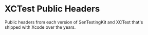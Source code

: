 # XCTest Public Headers

Public headers from each version of SenTestingKit and XCTest that's shipped
with Xcode over the years.

